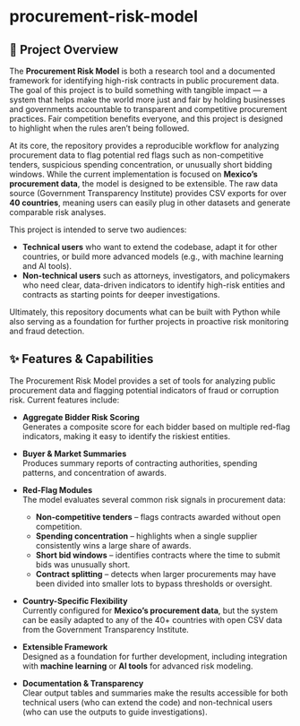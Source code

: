 # procurement-risk-model

## 📖 Project Overview

The **Procurement Risk Model** is both a research tool and a documented framework for identifying high-risk contracts in public procurement data. The goal of this project is to build something with tangible impact — a system that helps make the world more just and fair by holding businesses and governments accountable to transparent and competitive procurement practices. Fair competition benefits everyone, and this project is designed to highlight when the rules aren’t being followed.

At its core, the repository provides a reproducible workflow for analyzing procurement data to flag potential red flags such as non-competitive tenders, suspicious spending concentration, or unusually short bidding windows. While the current implementation is focused on **Mexico’s procurement data**, the model is designed to be extensible. The raw data source (Government Transparency Institute) provides CSV exports for over **40 countries**, meaning users can easily plug in other datasets and generate comparable risk analyses.

This project is intended to serve two audiences:
- **Technical users** who want to extend the codebase, adapt it for other countries, or build more advanced models (e.g., with machine learning and AI tools).  
- **Non-technical users** such as attorneys, investigators, and policymakers who need clear, data-driven indicators to identify high-risk entities and contracts as starting points for deeper investigations.

Ultimately, this repository documents what can be built with Python while also serving as a foundation for further projects in proactive risk monitoring and fraud detection.

## ✨ Features & Capabilities

The Procurement Risk Model provides a set of tools for analyzing public procurement data and flagging potential indicators of fraud or corruption risk. Current features include:

- **Aggregate Bidder Risk Scoring**  
  Generates a composite score for each bidder based on multiple red-flag indicators, making it easy to identify the riskiest entities.

- **Buyer & Market Summaries**  
  Produces summary reports of contracting authorities, spending patterns, and concentration of awards.

- **Red-Flag Modules**  
  The model evaluates several common risk signals in procurement data:
  - **Non-competitive tenders** – flags contracts awarded without open competition.  
  - **Spending concentration** – highlights when a single supplier consistently wins a large share of awards.  
  - **Short bid windows** – identifies contracts where the time to submit bids was unusually short.  
  - **Contract splitting** – detects when larger procurements may have been divided into smaller lots to bypass thresholds or oversight.  

- **Country-Specific Flexibility**  
  Currently configured for **Mexico’s procurement data**, but the system can be easily adapted to any of the 40+ countries with open CSV data from the Government Transparency Institute.

- **Extensible Framework**  
  Designed as a foundation for further development, including integration with **machine learning** or **AI tools** for advanced risk modeling.

- **Documentation & Transparency**  
  Clear output tables and summaries make the results accessible for both technical users (who can extend the code) and non-technical users (who can use the outputs to guide investigations).

